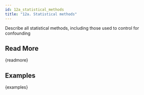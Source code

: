 ```yaml
---
id: 12a_statistical_methods
title: "12a. Statistical methods"
---
```

Describe all statistical methods, including those used to control for confounding


## Read More

{readmore}

## Examples

{examples}